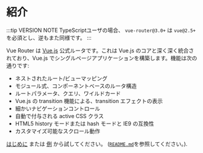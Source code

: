 # 紹介

:::tip VERSION NOTE
TypeScriptユーザの場合、 `vue-router@3.0+` は `vue@2.5+` を必須とし、逆もまた同様です。
:::

Vue Router は [Vue.js](http://vuejs.org) 公式ルータです。これは Vue.js のコアと深く深く統合されており、Vue.js でシングルページアプリケーションを構築します。機能は次の通りです:

- ネストされたルート/ビューマッピング
- モジュール式、コンポーネントベースのルータ構造
- ルートパラメータ、クエリ、ワイルドカード
- Vue.js の transition 機能による、transition エフェクトの表示
- 細かいナビゲーションコントロール
- 自動で付与される active CSS クラス
- HTML5 history モードまたは hash モードと IE9 の互換性
- カスタマイズ可能なスクロール動作

[はじめに](./guide/) または [例](https://github.com/vuejs/vue-router/tree/dev/examples) から試してください。 ([`README.md`](https://github.com/vuejs/vue-router/)を参照してください。).
